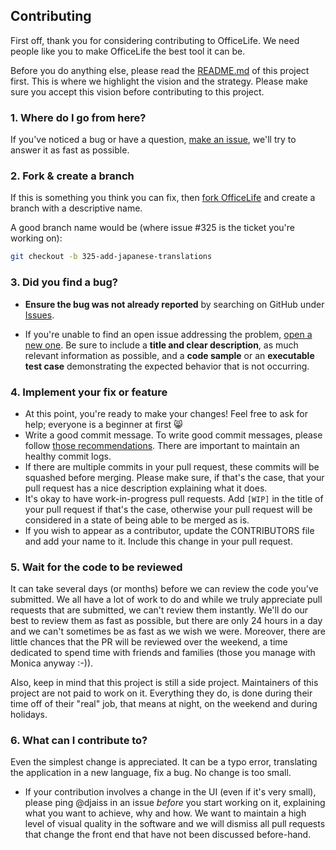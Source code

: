 ## Contributing

First off, thank you for considering contributing to OfficeLife. We need people like
you to make OfficeLife the best tool it can be.

Before you do anything else, please read the [README.md](README.md) of this project first.
This is where we highlight the vision and the strategy. Please make sure you
accept this vision before contributing to this project.

### 1. Where do I go from here?

If you've noticed a bug or have a question, [make an issue](https://github.com/officelifehq/officelife/issues/new),
we'll try to answer it as fast as possible.

### 2. Fork & create a branch

If this is something you think you can fix, then
[fork OfficeLife](https://help.github.com/articles/fork-a-repo)
and create a branch with a descriptive name.

A good branch name would be (where issue #325 is the ticket you're working on):

```sh
git checkout -b 325-add-japanese-translations
```

### 3. Did you find a bug?

* **Ensure the bug was not already reported** by searching on GitHub under
[Issues](https://github.com/officelifehq/officelife/issues).

* If you're unable to find an open issue addressing the problem,
[open a new one](https://github.com/officelifehq/officelife/issues/new).
Be sure to include a **title and clear description**, as much relevant
information as possible, and a **code sample** or an **executable test case**
demonstrating the expected behavior that is not occurring.

### 4. Implement your fix or feature

* At this point, you're ready to make your changes! Feel free to ask for help;
everyone is a beginner at first :smile_cat:
* Write a good commit message. To write good commit messages, please follow
[those recommendations](http://tbaggery.com/2008/04/19/a-note-about-git-commit-messages.html).
There are important to maintain an healthy commit logs.
* If there are multiple commits in your pull request, these commits will be
squashed before merging. Please make sure, if that's the case, that your pull
request has a nice description explaining what it does.
* It's okay to have work-in-progress pull requests. Add `[WIP]` in the title of
your pull request if that's the case, otherwise your pull request will be
considered in a state of being able to be merged as is.
* If you wish to appear as a contributor, update the CONTRIBUTORS file and
add your name to it. Include this change in your pull request.

### 5. Wait for the code to be reviewed

It can take several days (or months) before we can review the code you've submitted. We
all have a lot of work to do and while we truly appreciate pull requests that
are submitted, we can't review them instantly. We'll do our best to review
them as fast as possible, but there are only 24 hours in a day and we can't
sometimes be as fast as we wish we were. Moreover, there are little chances that
the PR will be reviewed over the weekend, a time dedicated to spend time with
friends and families (those you manage with Monica anyway :-)).

Also, keep in mind that this project is still a side project. Maintainers of
this project are not paid to work on it. Everything they do, is done during
their time off of their "real" job, that means at night, on the weekend and
during holidays.

### 6. What can I contribute to?

Even the simplest change is appreciated. It can be a typo error, translating the
application in a new language, fix a bug. No change is too small.

* If your contribution involves a change in the UI (even if it's very small),
please ping @djaiss in an issue *before* you start working on it, explaining
what you want to achieve, why and how. We want to maintain a high level of
visual quality in the software and we will dismiss all pull requests that change
the front end that have not been discussed before-hand.
